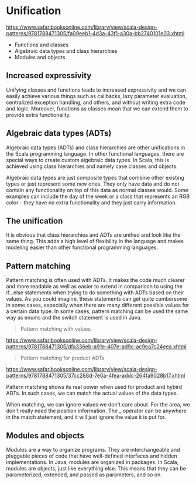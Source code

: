 # Unification

https://www.safaribooksonline.com/library/view/scala-design-patterns/9781788471305/fa09eeb1-4d3a-43f1-a30a-bb2740101e03.xhtml

- Functions and classes
- Algebraic data types and class hierarchies
- Modules and objects

## Increased expressivity

Unifying classes and functions leads to increased expressivity and we can easily achieve various things such as callbacks,
lazy parameter evaluation, centralized exception handling, and others, and without writing extra code and logic.
Moreover, functions as classes mean that we can extend them to provide extra functionality.

## Algebraic data types (ADTs)

Algebraic data types (ADTs) and class hierarchies are other unifications in the Scala programming language.
In other functional languages, there are special ways to create custom algebraic data types.
In Scala, this is achieved using class hierarchies and namely case classes and objects.

Algebraic data types are just composite types that combine other existing types or just represent some new ones.
They only have data and do not contain any functionality on top of this data as normal classes would.
Some examples can include the day of the week or a class that represents an RGB color - they have no extra functionality and they just carry information.

## The unification

It is obvious that class hierarchies and ADTs are unified and look like the same thing.
This adds a high level of flexibility in the language and makes modeling easier than other functional programming languages.

## Pattern matching

Pattern matching is often used with ADTs. It makes the code much clearer and more readable as well as easier to extend in comparison to using the if...else statements when trying to do something with ADTs based on their values. As you could imagine, these statements can get quite cumbersome in some cases, especially when there are many different possible values for a certain data type. In some cases, pattern matching can be used the same way as enums and the switch statement is used in Java.

> Pattern matching with values

https://www.safaribooksonline.com/library/view/scala-design-patterns/9781788471305/dfa336eb-a91e-407e-ad9c-ac9ea7c24eea.xhtml

> Pattern matching for product ADTs

https://www.safaribooksonline.com/library/view/scala-design-patterns/9781788471305/37cc288d-7e0a-4fea-addc-264fa9028b17.xhtml

Pattern matching shows its real power when used for product and hybird ADTs. In such cases, we can match the actual values of the data types.

When matching, we can ignore values we don't care about. For the area, we don't really need the position information.
The _ operator can be anywhere in the match statement, and it will just ignore the value it is put for.

## Modules and objects

Modules are a way to organize programs. They are interchangeable and pluggable pieces of code that have well-defined interfaces and hidden implementations. 
In Java, modules are organized in packages. In Scala, modules are objects, just like everything else. 
This means that they can be parameterized, extended, and passed as parameters, and so on.
